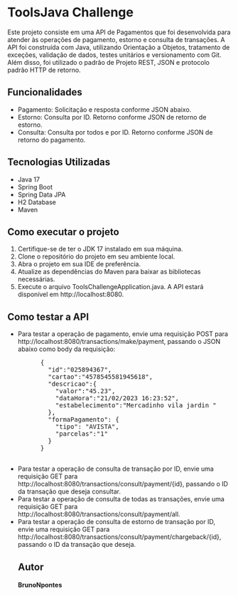 <!DOCTYPE html>
<html>
  <head>
    <meta charset="UTF-8">
  </head>
  <body>
    <h1>ToolsJava Challenge</h1>
    <p>Este projeto consiste em uma API de Pagamentos que foi desenvolvida para atender às operações de pagamento, estorno e consulta de transações. A API foi construída com Java, utilizando Orientação a Objetos, tratamento de exceções, validação de dados, testes unitários e versionamento com Git. Além disso, foi utilizado o padrão de Projeto REST, JSON e protocolo padrão HTTP de retorno.</p>
    <h2>Funcionalidades</h2>
    <ul>
      <li>Pagamento: Solicitação e resposta conforme JSON abaixo.</li>
      <li>Estorno: Consulta por ID. Retorno conforme JSON de retorno de estorno.</li>
      <li>Consulta: Consulta por todos e por ID. Retorno conforme JSON de retorno do pagamento.</li>
    </ul>
    <h2>Tecnologias Utilizadas</h2>
    <ul>
      <li>Java 17</li>
      <li>Spring Boot</li>
      <li>Spring Data JPA</li>
      <li>H2 Database</li>
      <li>Maven</li>
    </ul>
    <h2>Como executar o projeto</h2>
    <ol>
      <li>Certifique-se de ter o JDK 17 instalado em sua máquina.</li>
      <li>Clone o repositório do projeto em seu ambiente local.</li>
      <li>Abra o projeto em sua IDE de preferência.</li>
      <li>Atualize as dependências do Maven para baixar as bibliotecas necessárias.</li>
      <li>Execute o arquivo ToolsChallengeApplication.java. A API estará disponível em http://localhost:8080.</li>
    </ol>
    <h2>Como testar a API</h2>
    <ul>
      <li>Para testar a operação de pagamento, envie uma requisição POST para http://localhost:8080/transactions/make/payment, passando o JSON abaixo como body da requisição:</li>
      <pre>
      {
        "id":"025894367",
        "cartao":"4578545581945618",
        "descricao":{
          "valor":"45.23",
          "dataHora":"21/02/2023 16:23:52",
          "estabelecimento":"Mercadinho vila jardin "
        },
        "formaPagamento": {
          "tipo": "AVISTA",
          "parcelas":"1"
        }
      }
      </pre>
      <li>Para testar a operação de consulta de transação por ID, envie uma requisição GET para http://localhost:8080/transactions/consult/payment/{id}, passando o ID da transação que deseja consultar.</li>
      <li>Para testar a operação de consulta de todas as transações, envie uma requisição GET para http://localhost:8080/transactions/consult/payment/all.</li>
      <li>Para testar a operação de consulta de estorno de transação por ID, envie uma requisição GET para http://localhost:8080/transactions/consult/payment/chargeback/{id}, passando o ID da transação que deseja.</li>

<h2>Autor</h2> 
<h4>BrunoNpontes</h4>
